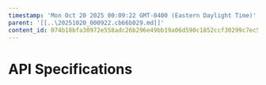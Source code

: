 ```yaml
---
timestamp: 'Mon Oct 20 2025 00:09:22 GMT-0400 (Eastern Daylight Time)'
parent: '[[..\20251020_000922.cb66b029.md]]'
content_id: 074b18bfa30972e558adc26b296e49bb19a06d590c1852ccf30299c7ec5e88dc
---
```


# API Specifications

